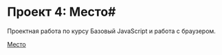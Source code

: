 ﻿# Проект 4: Место# 

Проектная работа по курсу Базовый JavaScript и работа с браузером.

[Место]( https://yragalahow.github.io/mesto/index.html)
